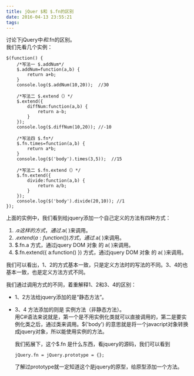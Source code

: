 ```yaml
---
title: jQuer $和 $.fn的区别
date: 2016-04-13 23:55:21
tags:
---
```

讨论下jQuery中$和$.fn的区别。  
我们先看几个实例：    

	$(function() {
		/*写法一 $.addNum*/
		$.addNum=function(a,b) {
			return a+b;
		}
		console.log($.addNum(10,20));  //30

		/*写法二 $.extend（）*/
		$.extend({
			diffNum:function(a,b) {
				return a-b;
			}
		});
		console.log($.diffNum(10,20)); //-10

		/*写法四 $.fn*/
		$.fn.times=function(a,b) {
			return a*b;
		}
		console.log($('body').times(3,5));  //15

		/*写法二 $.fn.extend（）*/
		$.fn.extend({
			divide:function(a,b) {
				return a/b;
			}
		});
		console.log($('body').divide(20,10)); //1
	});
上面的实例中，我们看到给jquery添加一个自己定义的方法有四种方式：    

1. $.a 这样的方式， 通过$.a( )来调用。  
2. $.extend({ a:function() }) 方式， 通过$.a( )来调用。  
3. $.fn.a 方式，通过jquery DOM 对象 的 a( )来调用。  
4. $.fn.extend({ a:function() }) 方式，通过jquery DOM 对象 的 a( )来调用。  

我们可以看出，1、2的方式基本一致，只是定义方法时的写法的不同。3、4的也基本一致，也是定义方法方式不同。    

我们通过调用方式的不同，着重解释1、2和3、4的区别：  
 * 1、2方法给jquery添加的是“静态方法”。  
 * 3、4 方法添加的则是 实例方法（非静态方法）。  
用C#语法来说就是，第一个是不用实例化类就可以直接调用的，第二是要实例化类之后，通过类来调用。$('body') 的意思就是将一个javacript对象转换成jquery对象，所以能使用实例的方法。  
   
   我们拓展下，这个$.fn 是什么东西，看jquery的源码，我们可以看到  
	  
	   jQuery.fn = jQuery.prototype = {};  
   了解过prototype就一定知道这个是jquery的原型，给原型添加一个方法。
  
	

